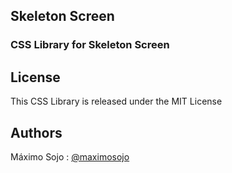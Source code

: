 ## Skeleton Screen
### CSS Library for Skeleton Screen

## License

This CSS Library is released under the MIT License

## Authors

Máximo Sojo : [@maximosojo](https://github.com/maximosojo)